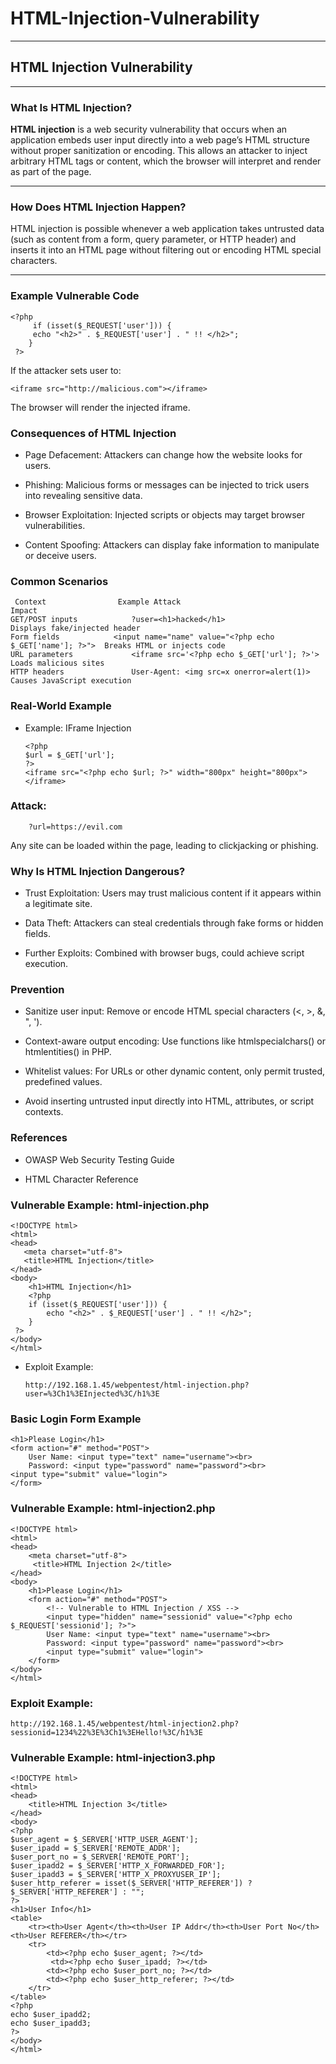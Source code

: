 # HTML-Injection-Vulnerability

---

## HTML Injection Vulnerability

---

### What Is HTML Injection?

**HTML injection** is a web security vulnerability that occurs when an application embeds user input directly into a web page’s HTML structure without proper sanitization or encoding. This allows an attacker to inject arbitrary HTML tags or content, which the browser will interpret and render as part of the page.

---

### How Does HTML Injection Happen?

HTML injection is possible whenever a web application takes untrusted data (such as content from a form, query parameter, or HTTP header) and inserts it into an HTML page without filtering out or encoding HTML special characters.

---

### Example Vulnerable Code


    <?php
         if (isset($_REQUEST['user'])) {
         echo "<h2>" . $_REQUEST['user'] . " !! </h2>";
        }
     ?>

If the attacker sets user to:


    <iframe src="http://malicious.com"></iframe>

The browser will render the injected iframe.


### Consequences of HTML Injection

- Page Defacement: Attackers can change how the website looks for users.

- Phishing: Malicious forms or messages can be injected to trick users into revealing sensitive data.

- Browser Exploitation: Injected scripts or objects may target browser vulnerabilities.

- Content Spoofing: Attackers can display fake information to manipulate or deceive users.

### Common Scenarios
     Context	            Example Attack	                                         Impact
    GET/POST inputs	           ?user=<h1>hacked</h1>	                                 Displays fake/injected header
    Form fields	           <input name="name" value="<?php echo $_GET['name']; ?>">	 Breaks HTML or injects code
    URL parameters	           <iframe src='<?php echo $_GET['url']; ?>'>	                  Loads malicious sites
    HTTP headers	           User-Agent: <img src=x onerror=alert(1)>	                  Causes JavaScript execution


### Real-World Example

- Example: IFrame Injection
  
      <?php
      $url = $_GET['url'];
      ?>
      <iframe src="<?php echo $url; ?>" width="800px" height="800px"></iframe>

### Attack:

        ?url=https://evil.com

Any site can be loaded within the page, leading to clickjacking or phishing.

### Why Is HTML Injection Dangerous?

- Trust Exploitation: Users may trust malicious content if it appears within a legitimate site.

- Data Theft: Attackers can steal credentials through fake forms or hidden fields.

- Further Exploits: Combined with browser bugs, could achieve script execution.

### Prevention

- Sanitize user input: Remove or encode HTML special characters (<, >, &, ", ').

- Context-aware output encoding: Use functions like htmlspecialchars() or htmlentities() in PHP.

- Whitelist values: For URLs or other dynamic content, only permit trusted, predefined values.

- Avoid inserting untrusted input directly into HTML, attributes, or script contexts.


### References

- OWASP Web Security Testing Guide

- HTML Character Reference


### Vulnerable Example: html-injection.php
 
    <!DOCTYPE html>
    <html>
    <head>
       <meta charset="utf-8">
       <title>HTML Injection</title>
    </head>
    <body>
        <h1>HTML Injection</h1>
        <?php
        if (isset($_REQUEST['user'])) {
            echo "<h2>" . $_REQUEST['user'] . " !! </h2>";
        }
     ?>
    </body>
    </html>

- Exploit Example:

      http://192.168.1.45/webpentest/html-injection.php?user=%3Ch1%3EInjected%3C/h1%3E

### Basic Login Form Example

    <h1>Please Login</h1>
    <form action="#" method="POST">
        User Name: <input type="text" name="username"><br>
        Password: <input type="password" name="password"><br>
    <input type="submit" value="login">
    </form>

### Vulnerable Example: html-injection2.php

    <!DOCTYPE html>
    <html>
    <head>
        <meta charset="utf-8">
         <title>HTML Injection 2</title>
    </head>
    <body>
        <h1>Please Login</h1>
        <form action="#" method="POST">
            <!-- Vulnerable to HTML Injection / XSS -->
            <input type="hidden" name="sessionid" value="<?php echo $_REQUEST['sessionid']; ?>">
            User Name: <input type="text" name="username"><br>
            Password: <input type="password" name="password"><br>
            <input type="submit" value="login">
        </form>
    </body>
    </html>

### Exploit Example:

    http://192.168.1.45/webpentest/html-injection2.php?sessionid=1234%22%3E%3Ch1%3EHello!%3C/h1%3E

### Vulnerable Example: html-injection3.php

    <!DOCTYPE html>
    <html>
    <head>
        <title>HTML Injection 3</title>
    </head>
    <body>
    <?php
    $user_agent = $_SERVER['HTTP_USER_AGENT'];
    $user_ipadd = $_SERVER['REMOTE_ADDR'];
    $user_port_no = $_SERVER['REMOTE_PORT'];
    $user_ipadd2 = $_SERVER['HTTP_X_FORWARDED_FOR'];
    $user_ipadd3 = $_SERVER['HTTP_X_PROXYUSER_IP'];
    $user_http_referer = isset($_SERVER['HTTP_REFERER']) ? $_SERVER['HTTP_REFERER'] : "";
    ?>
    <h1>User Info</h1>
    <table>
        <tr><th>User Agent</th><th>User IP Addr</th><th>User Port No</th><th>User REFERER</th></tr>
        <tr>
            <td><?php echo $user_agent; ?></td>
             <td><?php echo $user_ipadd; ?></td>
            <td><?php echo $user_port_no; ?></td>
            <td><?php echo $user_http_referer; ?></td>
        </tr>
    </table>
    <?php
    echo $user_ipadd2;
    echo $user_ipadd3;
    ?>
    </body>
    </html>
